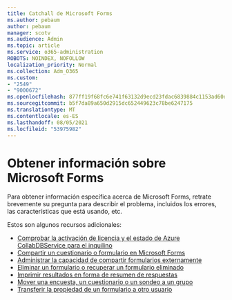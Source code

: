 ```yaml
---
title: Catchall de Microsoft Forms
ms.author: pebaum
author: pebaum
manager: scotv
ms.audience: Admin
ms.topic: article
ms.service: o365-administration
ROBOTS: NOINDEX, NOFOLLOW
localization_priority: Normal
ms.collection: Adm_O365
ms.custom:
- "2549"
- "9000672"
ms.openlocfilehash: 877ff19f68fc6e741f63132d9ecd23fdac6839884c1153ad60dd2ec6f0b6adc6
ms.sourcegitcommit: b5f7da89a650d2915dc652449623c78be6247175
ms.translationtype: MT
ms.contentlocale: es-ES
ms.lasthandoff: 08/05/2021
ms.locfileid: "53975982"
---
```

# <a name="get-information-about-microsoft-forms"></a>Obtener información sobre Microsoft Forms

Para obtener información específica acerca de Microsoft Forms, retrate brevemente su pregunta para describir el problema, incluidos los errores, las características que está usando, etc. 

Estos son algunos recursos adicionales:

- [Comprobar la activación de licencia y el estado de Azure CollabDBService para el inquilino](https://support.office.com/article/Turn-off-or-turn-on-Microsoft-Forms-8dcbf3ab-f2d6-459a-b8be-8d9892132a43)
- [Compartir un cuestionario o formulario en Microsoft Forms](https://support.office.com/article/Share-a-form-to-collaborate-d5bb5cf0-8401-4c15-bb8c-8e108cd7e69b)
- [Administrar la capacidad de compartir formularios externamente](https://support.office.com/article/set-up-microsoft-forms-cc52287a-4550-464d-9a1b-457bf9df2240?#PickTab=Configure)
- [Eliminar un formulario o recuperar un formulario eliminado](https://support.office.com/article/Delete-a-form-2207e468-ce1b-4c4a-a256-caf631d87af0)
- [Imprimir resultados en forma de resumen de respuestas](https://support.office.com/article/Print-a-form-22100b98-ba3c-41c1-9513-f76caca664fc)
- [Mover una encuesta, un cuestionario o un sondeo a un grupo](https://support.office.com/article/Transfer-ownership-of-a-form-921a6361-a4e5-44ea-bce9-c4ed63aa54b4)
- [Transferir la propiedad de un formulario a otro usuario](https://support.office.com/article/Transfer-ownership-of-a-form-921a6361-a4e5-44ea-bce9-c4ed63aa54b4)